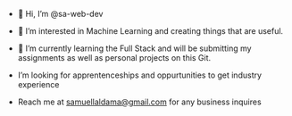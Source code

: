 - 👋 Hi, I’m @sa-web-dev
- 👀 I’m interested in Machine Learning and creating things that are useful.
- 🌱 I’m currently learning the Full Stack and will be submitting my assignments as well as personal projects on this Git.
  
-  I’m looking for apprentenceships and oppurtunities to get industry experience

-  Reach me at samuellaldama@gmail.com for any business inquires


